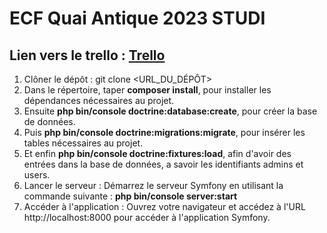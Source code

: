 # ECF Quai Antique 2023 STUDI

## Lien vers le trello : [Trello](https://trello.com/b/pGkhreB8/ecf-quai-antique-sariel-raquin)


1. Clôner le dépôt : git clone <URL_DU_DÉPÔT>
2. Dans le répertoire, taper **composer install**, pour installer les dépendances nécessaires au projet.
3. Ensuite **php bin/console doctrine:database:create**, pour créer la base de données.
4. Puis **php bin/console doctrine:migrations:migrate**, pour insérer les tables nécessaires au projet.
5. Et enfin **php bin/console doctrine:fixtures:load**, afin d'avoir des entrées dans la base de données, a savoir les identifiants admins et users.
6. Lancer le serveur : Démarrez le serveur Symfony en utilisant la commande suivante : **php bin/console server:start**
7. Accéder à l'application : Ouvrez votre navigateur et accédez à l'URL http://localhost:8000 pour accéder à l'application Symfony.
